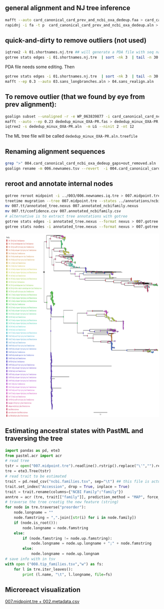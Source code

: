 ## general alignment and NJ tree inference 
```bash
mafft --auto card_canonical_card_prev_and_ncbi_oxa_dedeup.faa > card_canonical_card_prev_and_ncbi_oxa_dedeup.aln
rapidnj -i fa -t p  card_canonical_card_prev_and_ncbi_oxa_dedeup.aln > card_canonical_card_prev_and_ncbi_oxa_dedeup.nj.tre
```

## quick-and-dirty to remove outliers  (not used)
```bash
iqtree2 -k 01.shortnames.nj.tre ## will generate a PDA file with seq names etc.
gotree stats edges -i 01.shortnames.nj.tre  | sort -nk 3  | tail -n 30 | cut -f 9 | sort | uniq >> 01.shortnames.nj.tre.pda
```
PDA file needs some editing. Then
```bash
gotree stats edges -i 01.shortnames.nj.tre  | sort -nk 3  | tail -n 30 | cut -f 9 | sort | uniq >> 01.shortnames.nj.tre.pda
mafft --ep 0.3 --auto 03.sans_longbranches.aln > 04.sans_realign.aln
```
## To remove outlier (that we found by eye from prev alignment):
```bash
goalign subset --unaligned -r -e WP_063839877 -i card_canonical_card_ncbi_oxa_dedeup.faa > dededup_minux_OXA-PR.fas 
mafft --auto --ep 0.23 dededup_minux_OXA-PR.fas > dededup_minux_OXA-PR.aln
iqtree2 -s dededup_minux_OXA-PR.aln  -m LG --ninit 2 -nt 12
```
The ML tree file will be called  `dededup_minux_OXA-PR.aln.treefile` 

## Renaming alignment sequences 
```bash
grep ">" 004.card_canonical_card_ncbi_oxa_dedeup_gaps+out_removed.aln | cut -c 2- | gawk -F '|'  '{print $2"\t"$0}' > 006.newnames.tsv
goalign rename -m 006.newnames.tsv --revert  -i 004.card_canonical_card_ncbi_oxa_dedeup_gaps+out_removed.aln > 006.newnames.aln
```

## reroot and annotate internal nodes 
```bash
gotree reroot midpoint -i ../003/006.newnames.iq.tre > 007.midpoint.tre
treetime mugration --tree 007.midpoint.tre --states ../annotations/ncbi_card_annotation_comparion/families.tsv --attribute "NCBI Family" --outdir 007.tt --confidence
mv 007.tt/annotated_tree.nexus 007.annotated_ncbifamily.nexus
mv 007.tt/confidence.csv 007.annotated_ncbifamily.csv
# alternative is to extract tree annotations with gotree
gotree stats edges -i annotated_tree.nexus --format nexus > 007.gotree.edges.tsv
gotree stats nodes -i annotated_tree.nexus --format nexus > 007.gotree.nodes.tsv
```

<img src="007.midpoint.png" height="600" alt="annotated tree">

## Estimating ancestral states with PastML and traversing the tree
```python
import pandas as pd, ete3
from pastml.acr import acr
# read tree
tstr = open("007.midpoint.tre").readline().rstrip().replace("\'","").replace("\"","").replace("[&R]","")
tre = ete3.Tree(tstr)
# read trait to be estimated
trait = pd.read_csv("ncbi.families.tsv", sep="\t") ## this file is actually the ../annotations/...etc... metadata file
trait.set_index("Accession", drop = True, inplace = True)
trait = trait.rename(columns={"NCBI Family":"family"})
anntre = acr (tre, trait[["family"]], prediction_method = "MAP", force_joint=False, threads=12)
# traverse the tree creatig the new feature (string)
for node in tre.traverse("preorder"):
    node.longname = ""
    node.famstring = ",".join([str(i) for i in node.family])
    if (node.is_root()):
        node.longname = node.famstring
    else:
        if (node.famstring != node.up.famstring):
            node.longname = node.up.longname + ";" + node.famstring
        else:
            node.longname = node.up.longnam
# save info with in tsv 
with open ("008.tip_families.tsv","w") as fs:
    for l in tre.iter_leaves():
        print (l.name, "\t", l.longname, file=fs)
```

## Microreact visualization
[007.midpoint.tre + 002.metadata.csv](https://microreact.org/project/6V7sdy5pGdWUWfbxhBFAh9-quioxate)


